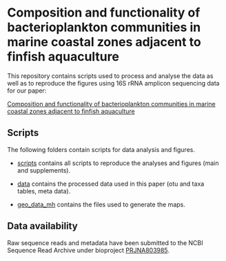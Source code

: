 # Composition and functionality of bacterioplankton communities in marine coastal zones adjacent to finfish aquaculture 

This repository contains scripts used to process and analyse the data as well as to reproduce the figures using 16S rRNA amplicon sequencing data for our paper:

[Composition and functionality of bacterioplankton communities in marine coastal zones adjacent to finfish aquaculture](https://www.biorxiv.org/content/10.1101/2022.03.07.483349v1)



## Scripts

The following folders contain scripts for data analysis and figures.

* [scripts](../master/scripts/) contains all scripts to reproduce the analyses and figures (main and supplements).

* [data](../master/data/) contains the processed data used in this paper (otu and taxa tables, meta data).
* [geo_data_mh](../master/geo_data_mh/) contains the files used to generate the maps.


## Data availability 
Raw sequence reads and metadata have been submitted to the NCBI Sequence Read Archive under bioproject [PRJNA803985](https://www.ncbi.nlm.nih.gov/sra/PRJNA803985).
